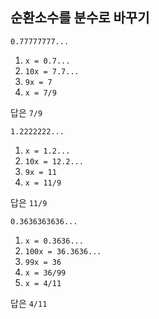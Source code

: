 ## 순환소수를 분수로 바꾸기

```
0.77777777...
```

1. `x = 0.7...`
2. `10x = 7.7...`
3. `9x = 7`
4. `x = 7/9`

답은 `7/9`

```
1.2222222...
```

1. `x = 1.2...`
2. `10x = 12.2...`
3. `9x = 11`
4. `x = 11/9`

답은 `11/9`

```
0.3636363636...
```

1. `x = 0.3636...`
2. `100x = 36.3636...`
3. `99x = 36`
4. `x = 36/99`
5. `x = 4/11`

답은 `4/11`
